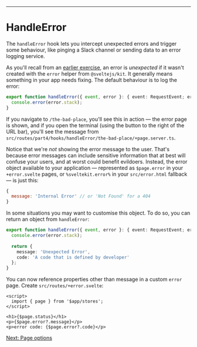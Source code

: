 ------
# **HandleError**
The `handleError` hook lets you intercept unexpected errors and trigger some behaviour, like pinging a Slack channel or sending data to an error logging service.

As you'll recall from an [earlier exercise](/part3/errors&redirects/basics), an error is _unexpected_ if it wasn't created with the `error` helper from `@sveltejs/kit`. It generally means something in your app needs fixing. The default behaviour is to log the error:
```typescript title="src/hooks.server.ts"
export function handleError({ event, error }: { event: RequestEvent; error: Error }) {
  console.error(error.stack);
}
```
If you navigate to `/the-bad-place`, you'll see this in action — the error page is shown, and if you open the terminal (using the button to the right of the URL bar), you'll see the message from <code data-file="src/routes/part4/hooks/handleError/the-bad-place/+page.server.ts">src/routes/part4/hooks/handleError/the-bad-place/+page.server.ts</code>.

Notice that we're _not_ showing the error message to the user. That's because error messages can include sensitive information that at best will confuse your users, and at worst could benefit evildoers. Instead, the error object available to your application — represented as `$page.error` in your `+error.svelte` pages, or `%sveltekit.error%` in your `src/error.html` fallback — is just this:
```javascript
{
  message: 'Internal Error' // or 'Not Found' for a 404
}
```
In some situations you may want to customise this object. To do so, you can return an object from `handleError`:
```typescript title="src/hooks.server.ts"
export function handleError({ event, error }: { event: RequestEvent; error: Error }) {
  console.error(error.stack);
  
  return {
    message: 'Unexpected Error',
    code: 'A code that is defined by developer'
  };
}
```
You can now reference properties other than message in a custom `error` page. Create <code data-file="src/routes/+error.svelte">src/routes/+error.svelte</code>:
```svelte title="src/routes/+error.svelte"
<script>
  import { page } from '$app/stores';
</script>

<h1>{$page.status}</h1>
<p>{$page.error?.message}</p>
<p>error code: {$page.error?.code}</p>
```

[Next: Page options](/part4/page-options/basics)

